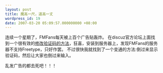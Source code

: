 ```yaml
---
layout: post
title: 魔高一尺，道高一丈
wordpress_id: 19
date: 2007-03-20 05:09:57.000000000 +08:00
---
```

连续一个星期了，FMFans每天被上百个广告贴轰炸。
在discuz官方论坛上面找到一个很有效的<a href="http://www.discuz.net/viewthread.php?tid=539344&highlight=%25B9%25E3%25B8%25E6">修改验证码的方法</a>，狂喜，安装到服务器上，发现FMFans的服务器不支持Freetype，只好作罢。
不过很快我就找到了一个变通的方法:倒过来显示验证码，然后让大家也倒过来输入。

乱发广告的都去死吧！！！

